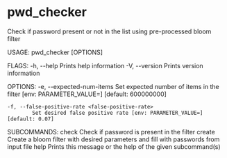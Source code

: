 # pwd_checker
Check if password present or not in the list using pre-processed bloom filter

USAGE:
    pwd_checker [OPTIONS] <SUBCOMMAND>

FLAGS:
    -h, --help       Prints help information
    -V, --version    Prints version information

OPTIONS:
    -e, --expected-num-items <expected-num-items>
            Set expected number of items in the filter [env: PARAMETER_VALUE=]  [default: 600000000]

    -f, --false-positive-rate <false-positive-rate>
            Set desired false positive rate [env: PARAMETER_VALUE=]  [default: 0.07]


SUBCOMMANDS:
    check     Check if password is present in the filter
    create    Create a bloom filter with desired parameters and fill with passwords from input file
    help      Prints this message or the help of the given subcommand(s)



